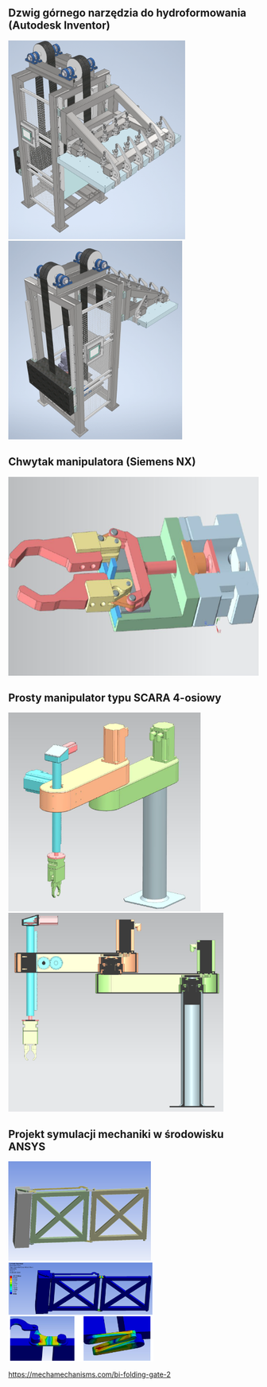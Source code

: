 ## Dzwig górnego narzędzia do hydroformowania (Autodesk Inventor)

<a href="../images/dzwig1.png"><img src="../images/dzwig1.png" style="height:400px"></a>
<a href="../images/dzwig2.png"><img src="../images/dzwig2.png" style="height:400px"></a>


## Chwytak manipulatora (Siemens NX)

<a href="../images/chwytak.png"><img src="../images/chwytak.png" style="height:400px"></a>

## Prosty manipulator typu SCARA 4-osiowy

<a href="../images/mani1.png"><img src="../images/mani1.png" style="height:400px"></a>
<a href="../images/mani2.png"><img src="../images/mani2.png" style="height:400px"></a>

## Projekt symulacji mechaniki w środowisku ANSYS

<a href="../images/brama1.png"><img src="../images/brama1.png" style="height:200px"></a>
<a href="../images/brama2.png"><img src="../images/brama2.png" style="height:200px"></a>

https://mechamechanisms.com/bi-folding-gate-2



